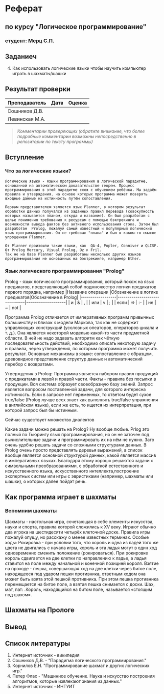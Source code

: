 # Реферат
## по курсу "Логическое программирование"

### студент: Мерц С.П.

## Заданиеч
4. Как использовать логические языки чтобы научить компьютер играть в шахматы/шашки 

## Результат проверки

| Преподаватель     | Дата         |  Оценка       |
|-------------------|--------------|---------------|
| Сошников Д.В. |              |               |
| Левинская М.А.|              |               |

> *Комментарии проверяющих (обратите внимание, что более подробные комментарии возможны непосредственно в репозитории по тексту программы)*


## Вступление

### Что за логические языки?
   
    Логические языки - языки программирования в логической парадигме, основанной на автоматическом доказательстве теорем. Процесс программирования в этой парадигме схож с обучением ребёнка. Мы задаём правила и утверждения, на основе которых программа может поверять входные данные на истинность путём сопоставления.

    Первым представителем является язык Planner, в котором результат обработки данных получался из заданных правил перевода (совокупность которых называется планом, откуда и название). Он был разработан с целью понижения требования к ресурсам с помощью бэктрекинга и возможности вывода фактов без активного использования стэка. Затем был разработан  Prolog, пожалуй самый известный и популярный логический язык программирования. Он не требовал "плана" и был в каком-то смысле упрощением Planner.

    От Planner произошли такие языки, как  QA-4, Popler, Conniver и QLISP.
    От Prolog Mercury, Visual Prolog, Oz и Fril. 
    Так же на базе Planner был разработаны несколько других языков программирования не основанных на бэктрекинге, например Ether.

### Язык логического программирования "Prolog"

Prolog - язык логического программирования, который похож на язык предикатов, представляющий собой подмножество логики предикатов первого порядка, например 
|Название операции |Обозначение в логике предикатов|Обозначение в Prolog|
|------------------|-------------------------------|--------------------|
| и                |  &                            |  ,                 |
| или              |  v                            |  ;                 |
| если             |  =>                           |  :-                |
| не               |  ~                            |  not               |

Программа Prolog отличается от императивных программ привычных большинству и близок к модели Маркова, так как не содержит управляющих конструкций (усоловных опеаторов, операторов цикала и т. д.). Она является некоторой моделью какой-то части предметной области. В ней не надо задавать алгоритм как чёткую последовательность действий, необходимо описать некоторую задачу и правила, через утверждения, по которым программа может получить результат.
Основные механизмы в языке: сопоставление с образцом, древовидное представление структур данных и автоматический перебор с возвратами.

Утверждения в Prolog:
Программа является набором правил продукций с предикатами в левой и правой части. Факты - правила без посылки в продукции. Вся система образует своеобразную базу знаний. Запрос является вопросом поставленной задачи, для которого интересна истинность. Если в запросе нет переменных, то ответом будет сухое true/false (Prolog лучше всех знает как выполнять true/false упражнения в английском языке), если же есть, то ищется их интерпретация, при которой запрос был бы истинным.

Сейчас существует множество диалектов

Какие задачи можно решать на Prolog? Ну вообще любые. Prlog это полный по Тьюрингу язык программирования, но он не заточен под вычислительные задачи и программировать их на нём не нужно. Зато очень удобно решать задачи со сложными структурами данных. В Prolog очень просто представлять деревья выражений, а список вообще является основной структурой данных, какой является массив в императивных языках. Благодаря этому хорошо решаются задачи с символьными преобразованиями, с обработкой естественного и искусственного языка, искусственного интеллекта,построение экспертных систем или игры с эвристиками (например, шахматы или шашки), о которых далее пойдэт речь.

## Как программа играет в шахматы
  
### Вспомним шахматы

Шахматы - настольная игра, сочетающая в себе элементы искусства, науки и спорта, правила которой сложились к XV веку. Играют обычно два игрока на шестидесяти четырёх клеточной доске.
Правила игры пожалуй опущу, но расскажу о менее известных терминах.
Особые ходы:
Рокировка - при условии того, что король и одна из ладей того же цвета не двигались с начала игры, король и эта ладья могут в один ход одновременно сменить положение (рокироваться). При рокировке король сдвигается на две клетки по направлению к ладье, а ладья ставится на поле между начальной и конечной позицией короля. 
Взятие на проходе - пешка, совершающая ход на две клетки через битое поле, находящееся под ударом пешки противника, ответным ходом она может быть взята этой пешкой противника. При этом пешка противника перемещается на битое поле, а взятая пешка снимается с доски.
Шах, мат, пат:
\.Король, находящийся на битом поле, называется «стоящим под шахом».
   
## Шахматы на Прологе

   

## Вывод

   

 ## Список литературы

1. Интернет источник - википедия
2. Сошников Д.В. - "Парадигма логического программирования."
3. Корнилов Е.Н. "Программирование шахмат и других логических игр."
4. Петер Флах - "Машинное обучение. Наука и искусство построения алгоритмов, которые извлекают знания из данных."
5.  Интернет источник - ИНТУИТ